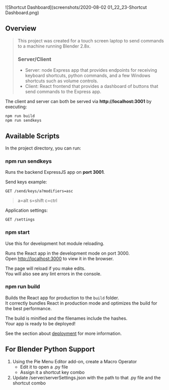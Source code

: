 ![Shortcut Dashboard](screenshots/2020-08-02 01_22_23-Shortcut Dashboard.png)

## Overview
> This project was created for a touch screen laptop to send commands to a machine running Blender 2.8x.
>
> ### Server/Client
> * Server: node Express app that provides endpoints for receiving keyboard shortcuts, python commands, and a few Windows shortcuts such as volume controls.
> * Client: React frontend that provides a dashboard of buttons that send commands to the Express app.

The client and server can both be served via __http://localhost:3001__ by executing: 
```
npm run build
npm run sendkeys
```

## Available Scripts

In the project directory, you can run:

### npm run sendkeys

Runs the backend ExpressJS app on __port 3001__.

Send keys example:
```
GET /send/keys/a?modifiers=asc
```

> a=alt
> s=shift
> c=ctrl

Application settings:
```
GET /settings
```

### npm start

Use this for development hot module reloading.

Runs the React app in the development mode on port 3000.<br />
Open [http://localhost:3000](http://localhost:3000) to view it in the browser.

The page will reload if you make edits.<br />
You will also see any lint errors in the console.

### npm run build

Builds the React app for production to the `build` folder.<br />
It correctly bundles React in production mode and optimizes the build for the best performance.

The build is minified and the filenames include the hashes.<br />
Your app is ready to be deployed!

See the section about [deployment](https://facebook.github.io/create-react-app/docs/deployment) for more information.

## For Blender Python Support
1. Using the Pie Menu Editor add-on, create a Macro Operator
    * Edit it to open a .py file
    * Assign it a shortcut key combo
2. Update /server/serverSettings.json with the path to that .py file and the shortcut combo
